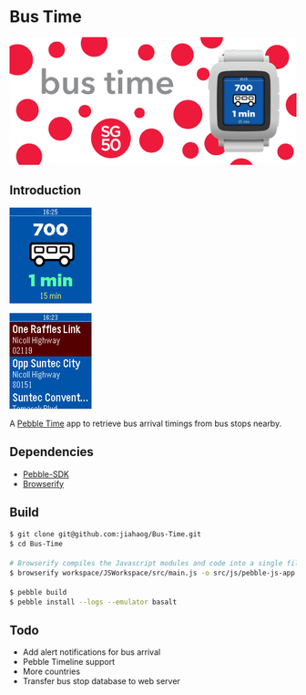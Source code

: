 # Bus Time

![Header](https://raw.githubusercontent.com/jiahaog/Bus-Time/master/workspace/Resources/MarketingHeader-color.png?token=AGyEPabwGm5sv2vZbO7PzKGcqCwmg1tHks5WwWd7wA%3D%3D)

## Introduction

![Screenshot2](https://raw.githubusercontent.com/jiahaog/Bus-Time/master/workspace/Resources/screenshots/screenshot-2-color.png?token=AGyEPRPevx6IjPuuXfaA7m4wtq8DY8TBks5WwWeRwA%3D%3D)

![Screenshot1](https://raw.githubusercontent.com/jiahaog/Bus-Time/master/workspace/Resources/screenshots/screenshot-1-color.png?token=AGyEPfWOyt6LR9GQXk9T1jFtnINjgb8uks5WwWeiwA%3D%3D)

A [Pebble Time](http://getpebble.com) app to retrieve bus arrival timings from bus stops nearby.

## Dependencies

- [Pebble-SDK](http://developer.getpebble.com/sdk/install/mac/)
- [Browserify](http://browserify.org)

## Build

```bash
$ git clone git@github.com:jiahaog/Bus-Time.git
$ cd Bus-Time

# Browserify compiles the Javascript modules and code into a single file
$ browserify workspace/JSWorkspace/src/main.js -o src/js/pebble-js-app.js 

$ pebble build 
$ pebble install --logs --emulator basalt
```
## Todo

- Add alert notifications for bus arrival
- Pebble Timeline support
- More countries
- Transfer bus stop database to web server
